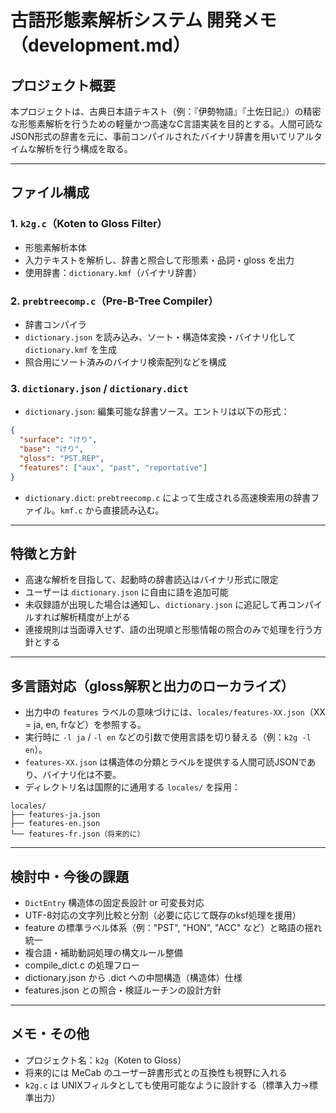 # 古語形態素解析システム 開発メモ（development.md）

## プロジェクト概要

本プロジェクトは、古典日本語テキスト（例：『伊勢物語』『土佐日記』）の精密な形態素解析を行うための軽量かつ高速なC言語実装を目的とする。人間可読なJSON形式の辞書を元に、事前コンパイルされたバイナリ辞書を用いてリアルタイムな解析を行う構成を取る。

---

## ファイル構成

### 1. `k2g.c`（**Koten to Gloss Filter**）

- 形態素解析本体
- 入力テキストを解析し、辞書と照合して形態素・品詞・gloss を出力
- 使用辞書：`dictionary.kmf`（バイナリ辞書）

### 2. `prebtreecomp.c`（**Pre-B-Tree Compiler**）

- 辞書コンパイラ
- `dictionary.json` を読み込み、ソート・構造体変換・バイナリ化して `dictionary.kmf` を生成
- 照合用にソート済みのバイナリ検索配列などを構成

### 3. `dictionary.json` / `dictionary.dict`

- `dictionary.json`: 編集可能な辞書ソース。エントリは以下の形式：

```json
{
  "surface": "けり",
  "base": "けり",
  "gloss": "PST.REP",
  "features": ["aux", "past", "reportative"]
}
```

- `dictionary.dict`: `prebtreecomp.c` によって生成される高速検索用の辞書ファイル。`kmf.c` から直接読み込む。

---

## 特徴と方針

- 高速な解析を目指して、起動時の辞書読込はバイナリ形式に限定
- ユーザーは `dictionary.json` に自由に語を追加可能
- 未収録語が出現した場合は通知し、`dictionary.json` に追記して再コンパイルすれば解析精度が上がる
- 連接規則は当面導入せず、語の出現順と形態情報の照合のみで処理を行う方針とする

---

## 多言語対応（gloss解釈と出力のローカライズ）

- 出力中の `features` ラベルの意味づけには、`locales/features-XX.json`（XX = ja, en, frなど）を参照する。
- 実行時に `-l ja` / `-l en` などの引数で使用言語を切り替える（例：`k2g -l en`）。
- `features-XX.json` は構造体の分類とラベルを提供する人間可読JSONであり、バイナリ化は不要。
- ディレクトリ名は国際的に通用する `locales/` を採用：

```
locales/
├── features-ja.json
├── features-en.json
└── features-fr.json（将来的に）
```

---

## 検討中・今後の課題

- `DictEntry` 構造体の固定長設計 or 可変長対応
- UTF-8対応の文字列比較と分割（必要に応じて既存のksf処理を援用）
- feature の標準ラベル体系（例："PST", "HON", "ACC" など）と略語の揺れ統一
- 複合語・補助動詞処理の構文ルール整備
- compile_dict.c の処理フロー
- dictionary.json から .dict への中間構造（構造体）仕様
- features.json との照合・検証ルーチンの設計方針

---

## メモ・その他

- プロジェクト名：`k2g`（Koten to Gloss）
- 将来的には MeCab のユーザー辞書形式との互換性も視野に入れる
- `k2g.c` は UNIXフィルタとしても使用可能なように設計する（標準入力→標準出力）
